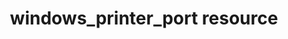 ---
resource_reference: true
resources_common_guards: true
resources_common_notification: true
resources_common_properties: true
title: windows_printer_port resource
resource: windows_printer_port
aliases:
- "/resource_windows_printer_port.html"
menu:
  infra:
    title: windows_printer_port
    identifier: chef_infra/cookbook_reference/resources/windows_printer_port windows_printer_port
    parent: chef_infra/cookbook_reference/resources
resource_description_list:
- markdown: Use the **windows_printer_port** resource to create and delete TCP/IPv4
    printer ports on Windows.
resource_new_in: '14.0'
syntax_full_code_block: |-
  windows_printer_port 'name' do
    ipv4_address          String # default value: 'name' unless specified
    port_description      String
    port_name             String
    port_number           Integer # default value: 9100
    port_protocol         Integer # default value: 1
    snmp_enabled          true, false # default value: false
    action                Symbol # defaults to :create if not specified
  end
syntax_properties_list: 
syntax_full_properties_list:
- "`windows_printer_port` is the resource."
- "`name` is the name given to the resource block."
- "`action` identifies which steps Chef Infra Client will take to bring the node into
  the desired state."
- "`ipv4_address`, `port_description`, `port_name`, `port_number`, `port_protocol`,
  and `snmp_enabled` are the properties available to this resource."
actions_list:
  :create:
    markdown: Default. Create the printer port, if one doesn't already exist.
  :delete:
    markdown: Delete an existing printer port.
  :nothing:
    shortcode: resources_common_actions_nothing.md
properties_list:
- property: ipv4_address
  ruby_type: String
  required: false
  default_value: The resource block's name
  description_list:
  - markdown: An optional property for the IPv4 address of the printer if it differs
      from the resource block's name.
- property: port_description
  ruby_type: String
  required: false
  description_list:
  - markdown: The description of the port.
- property: port_name
  ruby_type: String
  required: false
  description_list:
  - markdown: The port name.
- property: port_number
  ruby_type: Integer
  required: false
  default_value: '9100'
  description_list:
  - markdown: The port number.
- property: port_protocol
  ruby_type: Integer
  required: false
  default_value: '1'
  allowed_values: 1, 2
  description_list:
  - markdown: 'The printer port protocol: 1 (RAW) or 2 (LPR).'
- property: snmp_enabled
  ruby_type: true, false
  required: false
  default_value: 'false'
  description_list:
  - markdown: Determines if SNMP is enabled on the port.
examples: |
  **Delete a printer port**

  ```ruby
  windows_printer_port '10.4.64.37' do
    action :delete
  end
  ```

  **Delete a port with a custom port_name**

  ```ruby
  windows_printer_port '10.4.64.38' do
    port_name 'My awesome port'
    action :delete
  end
  ```

  **Create a port with more options**

  ```ruby
  windows_printer_port '10.4.64.39' do
    port_name 'My awesome port'
    snmp_enabled true
    port_protocol 2
  end
  ```
---
